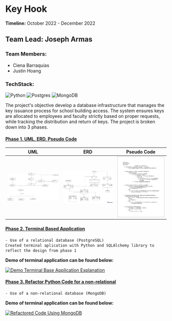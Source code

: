 # Key Hook
**Timeline:** October 2022 - December 2022
## Team Lead: Joseph Armas

### Team Members:
- Ciena Barraquias
- Justin Hoang

### TechStack:
![Python](https://img.shields.io/badge/python-3670A0?style=for-the-badge&logo=python&logoColor=ffdd54)
![Postgres](https://img.shields.io/badge/postgres-%23316192.svg?style=for-the-badge&logo=postgresql&logoColor=white)
![MongoDB](https://img.shields.io/badge/MongoDB-%234ea94b.svg?style=for-the-badge&logo=mongodb&logoColor=white)

The project's objective develop a database infrastructure that manages the key issuance process for school building access. The system ensures keys are allocated to employees and faculty strictly based on proper requests, while tracking the distribution and return of keys. The project is broken down into 3 phases.
 
#### [Phase 1. UML, ERD, Pseudo Code]()
| UML     | ERD     | Pseudo Code |
|---------|---------|-------------|
|![](https://github.com/JosephArmas/side-quest/blob/main/keyhooks/phase1/hooks_updated.png) | ![](https://github.com/JosephArmas/side-quest/blob/main/keyhooks/phase1/key_hook_updated_erd.png) | ![](https://github.com/JosephArmas/side-quest/blob/main/keyhooks/phase1/Python%20Pseudo.png)

<!-- https://ytcards.demolab.com/?id=<video ID>&title=<video+title>&lang=en&timestamp=<video publish date in Unix time format>&background_color=%230d1117&title_color=%23ffffff&stats_color=%23dedede&max_title_lines=1&width=250&border_radius=5&duration=<video duration in seconds> "<video title>") -->
#### [Phase 2. Terminal Based Application]()
    - Use of a relational database (PostgreSQL)
    Created terminal aplication with Python and SQLAlchemy library to reflect the design from phase 1 
**Demo of terminal application can be found below:**

[![Demo Terminal Base Application Explanation](https://ytcards.demolab.com/?id=3kEn731NL8c&title=Terminal+Base+Application+Explanation+Science&lang=en&timestamp=1636628400&background_color=%230d1117&title_color=%23ffffff&stats_color=%23dedede&max_title_lines=1&width=250&border_radius=5&duration=656 "Terminal Base Application Explanation")](https://youtu.be/3kEn731NL8c)

#### [Phase 3. Refactor Python Code for a non-relational]()
    - Use of a non-relational database (MongoDB)
**Demo of terminal application can be found below:**

[![Refactored Code Using MongoDB](https://ytcards.demolab.com/?id=A3IeQM8w8BY&title=Refactored+Code+Using+MongoDB+Science&lang=en&timestamp=1636628400&background_color=%230d1117&title_color=%23ffffff&stats_color=%23dedede&max_title_lines=1&width=250&border_radius=5&duration=356 "Refactored Code Using MongoDB")](https://youtu.be/A3IeQM8w8BY)



